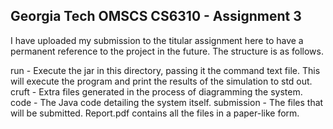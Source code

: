 ## Georgia Tech OMSCS CS6310 - Assignment 3

I have uploaded my submission to the titular assignment here to have a permanent reference to the project in the future. The structure is as follows.

run - Execute the jar in this directory, passing it the command text file. This will execute the program and print the results of the simulation to std out.
cruft - Extra files generated in the process of diagramming the system.
code - The Java code detailing the system itself.
submission - The files that will be submitted. Report.pdf contains all the files in a paper-like form.

